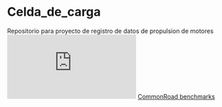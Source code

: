 # Celda_de_carga
Repositorio para proyecto de registro de datos de propulsion de motores
![equation](http://latex.codecogs.com/gif.latex?Concentration%3D%5Cfrac%7BTotalTemplate%7D%7BTotalVolume%7D) 
[CommonRoad benchmarks](https://commonroad.in.tum.de/)
